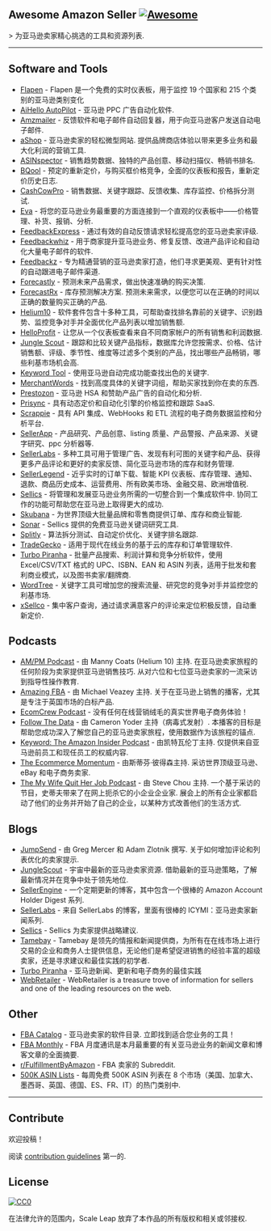 <div class="github-widget" data-repo="ScaleLeap/awesome-amazon-seller"></div>

## Awesome Amazon Seller [![Awesome](https://awesome.re/badge.svg)](https://awesome.re)

&gt; 为亚马逊卖家精心挑选的工具和资源列表.



---

## Software and Tools
- [Flapen](https://flapen.com) - Flapen 是一个免费的实时仪表板，用于监控 19 个国家和 215 个类别的亚马逊类别变化
- [AiHello AutoPilot](https://www.aihello.com/) - 亚马逊 PPC 广告自动化软件.
- [Amzmailer](https://amzmailer.com/) - 反馈软件和电子邮件自动回复器，用于向亚马逊客户发送自动电子邮件.
- [aShop](https://ashop.co)  - 亚马逊卖家的轻松微型网站. 提供品牌商店体验以带来更多业务和最大化利润的营销工具.
- [ASINspector](https://asinspector.com/) - 销售趋势数据、独特的产品创意、移动扫描仪、畅销书排名.
- [BQool](https://www.bqool.com/) - 预定的重新定价，与购买框价格竞争，全面的仪表板和报告，重新定价历史日志.
- [CashCowPro](https://www.cashcowpro.com/) - 销售数据、关键字跟踪、反馈收集、库存监控、价格拆分测试.
- [Eva](https://eva.guru/) - 将您的亚马逊业务最重要的方面连接到一个直观的仪表板中——价格管理、补货、报销、分析.
- [FeedbackExpress](https://www.feedbackexpress.com/) - 通过有效的自动反馈请求轻松提高您的亚马逊卖家评级.
- [Feedbackwhiz](https://www.feedbackwhiz.com/) - 用于商家提升亚马逊业务、修复反馈、改进产品评论和自动化大量电子邮件的软件.
- [Feedbackz](https://www.feedbackz.com/) - 专为精通营销的亚马逊卖家打造，他们寻求更美观、更有针对性的自动跟进电子邮件渠道.
- [Forecastly](https://www.forecast.ly/) - 预测未来产品需求，做出快速准确的购买决策.
- [ForecastRx](https://www.forecastrx.com/)  - 库存预测解决方案. 预测未来需求，以便您可以在正确的时间以正确的数量购买正确的产品.
- [Helium10](https://www.helium10.com/) - 软件套件包含十多种工具，可帮助查找排名靠前的关键字、识别趋势、监控竞争对手并全面优化产品列表以增加销售额.
- [HelloProfit](https://helloprofit.com/) - 让您从一个仪表板查看来自不同商家帐户的所有销售和利润数据.
- [Jungle Scout](https://www.junglescout.com/) - 跟踪和比较关键产品指标，数据库允许您按需求、价格、估计销售额、评级、季节性、维度等过滤多个类别的产品，找出哪些产品畅销，哪些利基市场机会高.
- [Keyword Tool](https://keywordtool.io/amazon) - 使用亚马逊自动完成功能查找出色的关键字.
- [MerchantWords](https://www.merchantwords.com/) - 找到高度具体的关键字词组，帮助买家找到你在卖的东西.
- [Prestozon](https://prestozon.com/) - 亚马逊 HSA 和赞助产品广告的自动化和分析.
- [Prisync](https://prisync.com/) - 具有动态定价和自动化引擎的价格监控和跟踪 SaaS.
- [Scrappie](https://scrappie.app) - 具有 API 集成、WebHooks 和 ETL 流程的电子商务数据监控和分析平台.
- [SellerApp](https://www.sellerapp.com/) - 产品研究、产品创意、listing 质量、产品警报、产品来源、关键字研究、ppc 分析器等.
- [SellerLabs](https://www.sellerlabs.com/tools/) - 多种工具可用于管理广告、发现有利可图的关键字和产品、获得更多产品评论和更好的卖家反馈、简化亚马逊市场的库存和财务管理.
- [SellerLegend](https://sellerlegend.com/) - 近乎实时的订单下载、智能 KPI 仪表板、库存管理、通知、退款、商品历史成本、运营费用、所有欧美市场、金融交易、欧洲增值税.
- [Sellics](https://sellics.com)  - 将管理和发展亚马逊业务所需的一切整合到一个集成软件中. 协同工作的功能可帮助您在亚马逊上取得更大的成功.
- [Skubana](https://www.skubana.com/) - 为世界顶级大批量品牌和零售商提供订单、库存和商业智能.
- [Sonar](http://sonar-tool.com/) - Sellics 提供的免费亚马逊关键词研究工具.
- [Splitly](https://splitly.com/) - 算法拆分测试、自动定价优化、关键字排名跟踪.
- [TradeGecko](https://www.tradegecko.com/) - 适用于现代在线业务的基于云的库存和订单管理软件.
- [Turbo Piranha](https://www.turbopiranha.com/) - 批量产品搜索、利润计算和竞争分析软件，使用 Excel/CSV/TXT 格式的 UPC、ISBN、EAN 和 ASIN 列表，适用于批发和套利商业模式，以及图书卖家/翻牌商.
- [WordTree](https://www.wordtree.io/) - 关键字工具可增加您的搜索流量、研究您的竞争对手并监控您的利基市场.
- [xSellco](https://www.xsellco.com/) - 集中客户查询，通过请求满意客户的评论来定位积极反馈，自动重新定价.

## Podcasts

- [AM/PM Podcast](https://www.ampmpodcast.com/)  - 由 Manny Coats (Helium 10) 主持. 在亚马逊卖家旅程的任何阶段为卖家提供亚马逊销售技巧. 从对六位和七位亚马逊卖家的一流采访到指导性操作教育.
- [Amazing FBA](https://amazingfba.com/blog-podcast/)  - 由 Michael Veazey 主持. 关于在亚马逊上销售的播客，尤其是专注于英国市场的白标产品.
- [EcomCrew Podcast](https://www.ecomcrew.com/ecomcrew-podcast/) - 没有任何在线营销绒毛的真实世界电子商务体验！
- [Follow The Data](https://viral-launch.com/follow-the-data-amazon-fba-seller-podcast.html)  - 由 Cameron Yoder 主持（病毒式发射）. 本播客的目标是帮助您成功深入了解您自己的亚马逊卖家旅程，使用数据作为该旅程的锚点.
- [Keyword: The Amazon Insider Podcast](http://keywordpodcast.com/)  - 由凯特瓦伦丁主持. 仅提供来自亚马逊前员工和现任员工的权威内容.
- [The Ecommerce Momentum](https://ecommercemomentum.com/)  - 由斯蒂芬·彼得森主持. 采访世界顶级亚马逊、eBay 和电子商务卖家.
- [The My Wife Quit Her Job Podcast](https://mywifequitherjob.com/category/podcast/)  - 由 Steve Chou 主持. 一个基于采访的节目，史蒂夫带来了在网上扼杀它的小企业企业家. 展会上的所有企业家都启动了他们的业务并开始了自己的企业，以某种方式改善他们的生活方式.

## Blogs

- [JumpSend](https://www.jumpsend.com/blog/)  - 由 Greg Mercer 和 Adam Zlotnik 撰写. 关于如何增加评论和列表优化的卖家提示.
- [JungleScout](https://www.junglescout.com/blog/)  - 宇宙中最新的亚马逊卖家资源. 借助最新的亚马逊策略，了解最新情况并在竞争中处于领先地位.
- [SellerEngine](https://sellerengine.com/blog/) - 一个定期更新的博客，其中包含一个很棒的 Amazon Account Holder Digest 系列.
- [SellerLabs](https://www.sellerlabs.com/blog/) - 来自 SellerLabs 的博客，里面有很棒的 ICYMI：亚马逊卖家新闻系列.
- [Sellics](https://sellics.com/blog) - Sellics 为卖家提供战略建议.
- [Tamebay](https://tamebay.com/) - Tamebay 是领先的情报和新闻提供商，为所有在在线市场上进行交易的企业和商务人士提供信息，无论他们是希望促进销售的经验丰富的超级卖家，还是寻求建议和最佳实践的初学者.
- [Turbo Piranha](https://www.turbopiranha.com/articles/) - 亚马逊新闻、更新和电子商务的最佳实践
- [WebRetailer](https://www.webretailer.com/) - WebRetailer is a treasure trove of information for sellers and one of the leading resources on the web.

## Other

- [FBA Catalog](https://fbacatalog.com)  - 亚马逊卖家的软件目录. 立即找到适合您业务的工具！
- [FBA Monthly](https://fbamonthly.com) - FBA 月度通讯是本月最重要的有关亚马逊业务的新闻文章和博客文章的全面摘要.
- [r/FulfillmentByAmazon](https://www.reddit.com/r/FulfillmentByAmazon/) - FBA 卖家的 Subreddit.
- [500K ASIN Lists](https://app.turbopiranha.com/Download/bestselleritems) - 每周免费 500K ASIN 列表在 8 个市场（美国、加拿大、墨西哥、英国、德国、ES、FR、IT）的热门类别中.  

---

## Contribute

欢迎投稿！

阅读 [contribution guidelines](https://github.com/ScaleLeap/awesome-amazon-seller/blob/master/contributing.md) 第一的.

## License

[![CC0](https://mirrors.creativecommons.org/presskit/buttons/88x31/svg/cc-zero.svg)](http://creativecommons.org/publicdomain/zero/1.0)

在法律允许的范围内，Scale Leap 放弃了本作品的所有版权和相关或邻接权.
